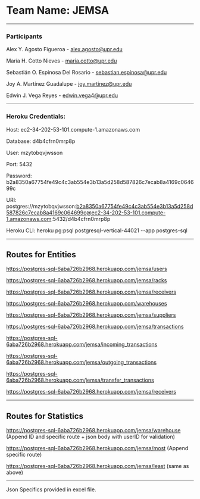 # Team Name: JEMSA 
___
### Participants
Alex Y. Agosto Figueroa - alex.agosto@upr.edu 

María H. Cotto Nieves - maria.cotto@upr.edu 

Sebastián O. Espinosa Del Rosario - sebastian.espinosa@upr.edu 

Joy A. Martínez Guadalupe - joy.martinez@upr.edu 

Edwin J. Vega Reyes - edwin.vega4@upr.edu

---
### Heroku Credentials:

Host: ec2-34-202-53-101.compute-1.amazonaws.com

Database: d4b4cfrn0mrp8p

User: mzytobqvjwsson

Port: 5432

Password: b2a8350a67754fe49c4c3ab554e3b13a5d258d587826c7ecab8a4169c064699c

URI: postgres://mzytobqvjwsson:b2a8350a67754fe49c4c3ab554e3b13a5d258d587826c7ecab8a4169c064699c@ec2-34-202-53-101.compute-1.amazonaws.com:5432/d4b4cfrn0mrp8p

Heroku CLI: heroku pg:psql postgresql-vertical-44021 --app postgres-sql
___

## Routes for Entities 
 
https://postgres-sql-6aba726b2968.herokuapp.com/jemsa/users

https://postgres-sql-6aba726b2968.herokuapp.com/jemsa/racks

https://postgres-sql-6aba726b2968.herokuapp.com/jemsa/receivers

https://postgres-sql-6aba726b2968.herokuapp.com/warehouses

https://postgres-sql-6aba726b2968.herokuapp.com/jemsa/suppliers

https://postgres-sql-6aba726b2968.herokuapp.com/jemsa/transactions

https://postgres-sql-6aba726b2968.herokuapp.com/jemsa/incoming_transactions

https://postgres-sql-6aba726b2968.herokuapp.com/jemsa/outgoing_transactions

https://postgres-sql-6aba726b2968.herokuapp.com/jemsa/transfer_transactions

https://postgres-sql-6aba726b2968.herokuapp.com/jemsa/receivers

---
## Routes for Statistics
https://postgres-sql-6aba726b2968.herokuapp.com/jemsa/warehouse (Append ID and specific route + json body with userID for validation)

https://postgres-sql-6aba726b2968.herokuapp.com/jemsa/most (Append specific route)

https://postgres-sql-6aba726b2968.herokuapp.com/jemsa/least (same as above)

---
Json Specifics provided in excel file.
